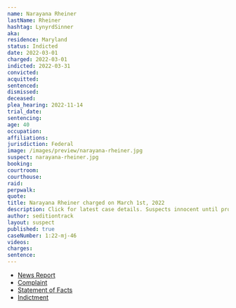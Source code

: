 ```yaml
---
name: Narayana Rheiner
lastName: Rheiner
hashtag: LynyrdSinner
aka:
residence: Maryland
status: Indicted
date: 2022-03-01
charged: 2022-03-01
indicted: 2022-03-31
convicted:
acquitted:
sentenced:
dismissed:
deceased:
plea_hearing: 2022-11-14
trial_date:
sentencing:
age: 40
occupation:
affiliations:
jurisdiction: Federal
image: /images/preview/narayana-rheiner.jpg
suspect: narayana-rheiner.jpg
booking:
courtroom:
courthouse:
raid:
perpwalk:
quote:
title: Narayana Rheiner charged on March 1st, 2022
description: Click for latest case details. Suspects innocent until proven guilty.
author: seditiontrack
layout: suspect
published: true
caseNumber: 1:22-mj-46
videos:
charges:
sentence:
---
```


- [News Report](https://www.baltimoresun.com/news/crime/bs-md-cr-fbi-arrests-jan-6-insurrection-20220303-m2kfndbt4zb27cotowncld5eca-story.html)
- [Complaint](https://www.justice.gov/usao-dc/case-multi-defendant/file/1479781/download)
- [Statement of Facts](https://www.justice.gov/usao-dc/case-multi-defendant/file/1479786/download)
- [Indictment](https://extremism.gwu.edu/sites/g/files/zaxdzs2191/f/Narayana%20Rheiner%20Indictment.pdf)

